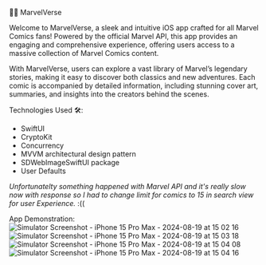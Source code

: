 🦸‍♂️ MarvelVerse

Welcome to MarvelVerse, a sleek and intuitive iOS app crafted for all Marvel Comics fans! Powered by the official Marvel API, this app provides an engaging and comprehensive experience, offering users access to a massive collection of Marvel Comics content.

With MarvelVerse, users can explore a vast library of Marvel’s legendary stories, making it easy to discover both classics and new adventures. Each comic is accompanied by detailed information, including stunning cover art, summaries, and insights into the creators behind the scenes.

Technologies Used 🛠️:
- SwiftUI
- CryptoKit
- Concurrency 
- MVVM architectural design pattern
- SDWebImageSwiftUI package
- User Defaults
  
*Unfortunatelty something happened with Marvel API and it's really slow now with response so I had to change limit for comics to 15 in search view for user Experience.* :((

App Demonstration: 
![Simulator Screenshot - iPhone 15 Pro Max - 2024-08-19 at 15 02 16](https://github.com/user-attachments/assets/e3887af0-8c4b-48e8-ba3e-1296cf393eb0)
![Simulator Screenshot - iPhone 15 Pro Max - 2024-08-19 at 15 03 18](https://github.com/user-attachments/assets/85846c23-c229-44da-9ff2-e6e26b7285be)
![Simulator Screenshot - iPhone 15 Pro Max - 2024-08-19 at 15 04 08](https://github.com/user-attachments/assets/a8a3ecf7-9dbf-4be5-ba1f-e0305b14e447)
![Simulator Screenshot - iPhone 15 Pro Max - 2024-08-19 at 15 04 16](https://github.com/user-attachments/assets/8072b7b5-c317-40ce-a4e2-80e8ee0167dd)



